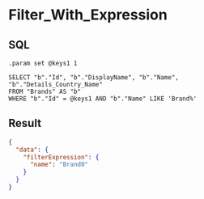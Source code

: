 # Filter_With_Expression

## SQL

```text
.param set @keys1 1

SELECT "b"."Id", "b"."DisplayName", "b"."Name", "b"."Details_Country_Name"
FROM "Brands" AS "b"
WHERE "b"."Id" = @keys1 AND "b"."Name" LIKE 'Brand%'
```

## Result

```json
{
  "data": {
    "filterExpression": {
      "name": "Brand0"
    }
  }
}
```

